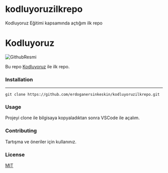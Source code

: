# kodluyoruzilkrepo
Kodluyoruz Eğitimi kapsamında açtığım ilk repo

# Kodluyoruz

![GithubResmi](https://user-images.githubusercontent.com/116117449/200120870-60550780-fdca-4c1f-a81a-14c41bf665c8.png)

Bu repo [Kodluyoruz](kodluyoruz.org) ile ilk repo. 

### Installation
----

```
git clone https://github.com/erdoganersinkeskin/kodluyoruzilkrepo.git
```

### Usage

Projeyi clone ile bilgisaya kopyaladıktan sonra VSCode ile açalım.

### Contributing

Tartışma ve öneriler için kullanınız.

### License

[MIT](https://opensource.org/licenses/MIT)
